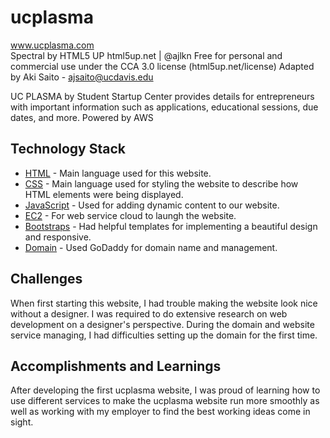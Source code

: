 # ucplasma
www.ucplasma.com  
Spectral by HTML5 UP
html5up.net | @ajlkn
Free for personal and commercial use under the CCA 3.0 license (html5up.net/license)
Adapted by Aki Saito - ajsaito@ucdavis.edu

UC PLASMA by Student Startup Center provides details for entrepreneurs with important information such as applications, educational sessions, due dates, and more.
Powered by AWS

## Technology Stack
* [HTML](https://developer.mozilla.org/en-US/docs/Web/HTML) - Main language used for this website.
* [CSS](https://www.w3.org/Style/CSS/Overview.en.html) - Main language used for styling the website to describe how HTML elements were being displayed.
* [JavaScript](https://www.javascript.com) - Used for adding dynamic content to our website.
* [EC2](https://aws.amazon.com) - For web service cloud to laungh the website.
* [Bootstraps](https://getbootstrap.com) - Had helpful templates for implementing a beautiful design and responsive.
* [Domain](www.GoDaddy.com) - Used GoDaddy for domain name and management.

## Challenges
When first starting this website, I had trouble making the website look nice without a designer.
I was required to do extensive research on web development on a designer's perspective. 
During the domain and website service managing, I had difficulties setting up the domain for the first time.

## Accomplishments and Learnings
After developing the first ucplasma website, I was proud of learning how to use different services to make the ucplasma website run more smoothly as well as working with my employer to find the best working ideas come in sight. 
